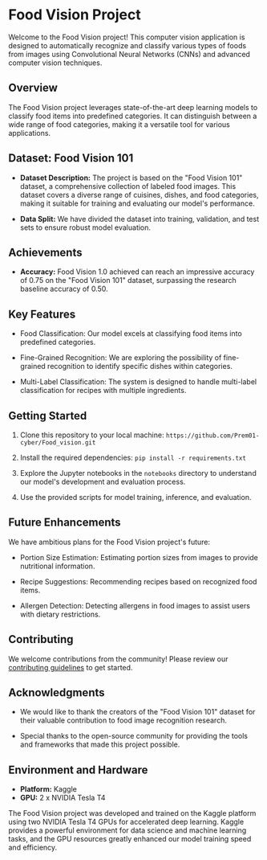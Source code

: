 # Food Vision Project

Welcome to the Food Vision project! This computer vision application is designed to automatically recognize and classify various types of foods from images using Convolutional Neural Networks (CNNs) and advanced computer vision techniques.

## Overview

The Food Vision project leverages state-of-the-art deep learning models to classify food items into predefined categories. It can distinguish between a wide range of food categories, making it a versatile tool for various applications.

## Dataset: Food Vision 101

- **Dataset Description:** The project is based on the "Food Vision 101" dataset, a comprehensive collection of labeled food images. This dataset covers a diverse range of cuisines, dishes, and food categories, making it suitable for training and evaluating our model's performance.

- **Data Split:** We have divided the dataset into training, validation, and test sets to ensure robust model evaluation.

## Achievements

- **Accuracy:** Food Vision 1.0 achieved can reach an impressive accuracy of 0.75 on the "Food Vision 101" dataset, surpassing the research baseline accuracy of 0.50.

## Key Features

- Food Classification: Our model excels at classifying food items into predefined categories.

- Fine-Grained Recognition: We are exploring the possibility of fine-grained recognition to identify specific dishes within categories.

- Multi-Label Classification: The system is designed to handle multi-label classification for recipes with multiple ingredients.

## Getting Started

1. Clone this repository to your local machine: `https://github.com/Prem01-cyber/Food_vision.git`

2. Install the required dependencies: `pip install -r requirements.txt`


3. Explore the Jupyter notebooks in the `notebooks` directory to understand our model's development and evaluation process.

4. Use the provided scripts for model training, inference, and evaluation.


## Future Enhancements

We have ambitious plans for the Food Vision project's future:

- Portion Size Estimation: Estimating portion sizes from images to provide nutritional information.

- Recipe Suggestions: Recommending recipes based on recognized food items.

- Allergen Detection: Detecting allergens in food images to assist users with dietary restrictions.

## Contributing

We welcome contributions from the community! Please review our [contributing guidelines](CONTRIBUTING.md) to get started.

## Acknowledgments

- We would like to thank the creators of the "Food Vision 101" dataset for their valuable contribution to food image recognition research.

- Special thanks to the open-source community for providing the tools and frameworks that made this project possible.


## Environment and Hardware

- **Platform:** Kaggle
- **GPU:** 2 x NVIDIA Tesla T4

The Food Vision project was developed and trained on the Kaggle platform using two NVIDIA Tesla T4 GPUs for accelerated deep learning. Kaggle provides a powerful environment for data science and machine learning tasks, and the GPU resources greatly enhanced our model training speed and efficiency.


